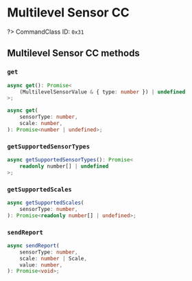 # Multilevel Sensor CC

?> CommandClass ID: `0x31`

## Multilevel Sensor CC methods

### `get`

```ts
async get(): Promise<
	(MultilevelSensorValue & { type: number }) | undefined
>;

async get(
	sensorType: number,
	scale: number,
): Promise<number | undefined>;
```

### `getSupportedSensorTypes`

```ts
async getSupportedSensorTypes(): Promise<
	readonly number[] | undefined
>;
```

### `getSupportedScales`

```ts
async getSupportedScales(
	sensorType: number,
): Promise<readonly number[] | undefined>;
```

### `sendReport`

```ts
async sendReport(
	sensorType: number,
	scale: number | Scale,
	value: number,
): Promise<void>;
```

